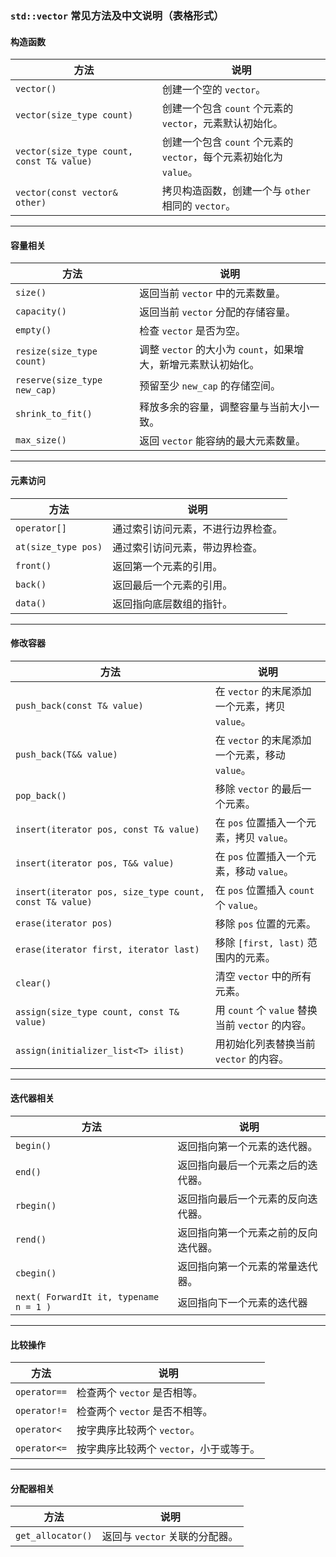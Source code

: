### `std::vector` 常见方法及中文说明（表格形式）

#### **构造函数**
| 方法                                   | 说明                                                         |
|----------------------------------------|--------------------------------------------------------------|
| `vector()`                             | 创建一个空的 `vector`。                                      |
| `vector(size_type count)`              | 创建一个包含 `count` 个元素的 `vector`，元素默认初始化。     |
| `vector(size_type count, const T& value)` | 创建一个包含 `count` 个元素的 `vector`，每个元素初始化为 `value`。 |
| `vector(const vector& other)`          | 拷贝构造函数，创建一个与 `other` 相同的 `vector`。           |
---

#### **容量相关**
| 方法                  | 说明                                                         |
|-----------------------|--------------------------------------------------------------|
| `size()`              | 返回当前 `vector` 中的元素数量。                             |
| `capacity()`          | 返回当前 `vector` 分配的存储容量。                           |
| `empty()`             | 检查 `vector` 是否为空。                                     |
| `resize(size_type count)` | 调整 `vector` 的大小为 `count`，如果增大，新增元素默认初始化。 |
| `reserve(size_type new_cap)` | 预留至少 `new_cap` 的存储空间。                        |
| `shrink_to_fit()`     | 释放多余的容量，调整容量与当前大小一致。                      |
| `max_size()`          | 返回 `vector` 能容纳的最大元素数量。                         |

---

#### **元素访问**
| 方法                  | 说明                                                         |
|-----------------------|--------------------------------------------------------------|
| `operator[]`          | 通过索引访问元素，不进行边界检查。                           |
| `at(size_type pos)`   | 通过索引访问元素，带边界检查。                               |
| `front()`             | 返回第一个元素的引用。                                       |
| `back()`              | 返回最后一个元素的引用。                                     |
| `data()`              | 返回指向底层数组的指针。                                     |

---

#### **修改容器**
| 方法                                   | 说明                                                         |
|----------------------------------------|--------------------------------------------------------------|
| `push_back(const T& value)`            | 在 `vector` 的末尾添加一个元素，拷贝 `value`。               |
| `push_back(T&& value)`                 | 在 `vector` 的末尾添加一个元素，移动 `value`。               |
| `pop_back()`                           | 移除 `vector` 的最后一个元素。                               |
| `insert(iterator pos, const T& value)` | 在 `pos` 位置插入一个元素，拷贝 `value`。                    |
| `insert(iterator pos, T&& value)`      | 在 `pos` 位置插入一个元素，移动 `value`。                    |
| `insert(iterator pos, size_type count, const T& value)` | 在 `pos` 位置插入 `count` 个 `value`。                     |
| `erase(iterator pos)`                  | 移除 `pos` 位置的元素。                                      |
| `erase(iterator first, iterator last)` | 移除 `[first, last)` 范围内的元素。                         |
| `clear()`                              | 清空 `vector` 中的所有元素。                                 |
| `assign(size_type count, const T& value)` | 用 `count` 个 `value` 替换当前 `vector` 的内容。            |
| `assign(initializer_list<T> ilist)`    | 用初始化列表替换当前 `vector` 的内容。                      |

---

#### **迭代器相关**
| 方法                  | 说明                                                         |
|-----------------------|--------------------------------------------------------------|
| `begin()`             | 返回指向第一个元素的迭代器。                                 |
| `end()`               | 返回指向最后一个元素之后的迭代器。                           |
| `rbegin()`            | 返回指向最后一个元素的反向迭代器。                           |
| `rend()`              | 返回指向第一个元素之前的反向迭代器。                         |
| `cbegin()`            | 返回指向第一个元素的常量迭代器。                             |  
| `next( ForwardIt it, typename n = 1 )`          | 返回指向下一个元素的迭代器  |

---

#### **比较操作**
| 方法                  | 说明                                                         |
|-----------------------|--------------------------------------------------------------|
| `operator==`          | 检查两个 `vector` 是否相等。                                 |
| `operator!=`          | 检查两个 `vector` 是否不相等。                               |
| `operator<`           | 按字典序比较两个 `vector`。                                  |
| `operator<=`          | 按字典序比较两个 `vector`，小于或等于。                      |

---

#### **分配器相关**
| 方法                  | 说明                                                         |
|-----------------------|--------------------------------------------------------------|
| `get_allocator()`     | 返回与 `vector` 关联的分配器。                               |